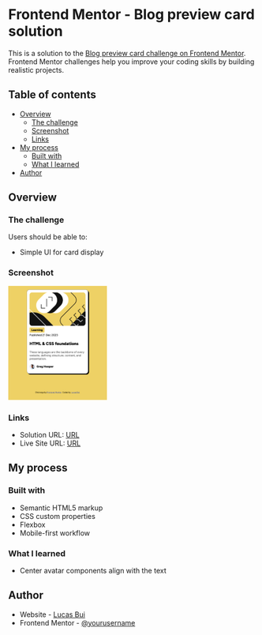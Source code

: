 # Frontend Mentor - Blog preview card solution

This is a solution to the [Blog preview card challenge on Frontend Mentor](https://www.frontendmentor.io/challenges/blog-preview-card-ckPaj01IcS). Frontend Mentor challenges help you improve your coding skills by building realistic projects. 

## Table of contents

- [Overview](#overview)
  - [The challenge](#the-challenge)
  - [Screenshot](#screenshot)
  - [Links](#links)
- [My process](#my-process)
  - [Built with](#built-with)
  - [What I learned](#what-i-learned)
- [Author](#author)


## Overview

### The challenge

Users should be able to:
- Simple UI for card display
### Screenshot

![screenshot](./assets/images/screenshot.png)
<style type="text/css">
    img {
        width: 200px;
    }
</style>

### Links

- Solution URL: [URL](https://github.com/lucasbui69/blog-preview-card)
- Live Site URL: [URL](https://lucasbui69.github.io/blog-preview-card/)

## My process

### Built with

- Semantic HTML5 markup
- CSS custom properties
- Flexbox
- Mobile-first workflow

### What I learned
- Center avatar components align with the text

## Author

- Website - [Lucas Bui](https://www.lucasbui.com)
- Frontend Mentor - [@yourusername](https://www.frontendmentor.io/profile/lucasbui88)


